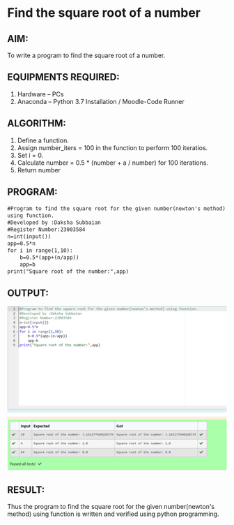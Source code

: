# Find the square root of a number

## AIM:
To write a program to find the square root of a number.

## EQUIPMENTS REQUIRED:
1. Hardware – PCs
2. Anaconda – Python 3.7 Installation / Moodle-Code Runner

## ALGORITHM:
1. Define a function.
2. Assign number_iters = 100 in the function to perform 100 iteratios.
3. Set i = 0.
4. Calculate  number = 0.5 * (number + a / number) for 100 iterations.
5. Return number

## PROGRAM:
```
#Program to find the square root for the given number(newton's method) using function.
#Developed by :Daksha Subbaian
#Register Number:23003584
n=int(input())
app=0.5*n
for i in range(1,10):
    b=0.5*(app+(n/app))
    app=b
print("Square root of the number:",app)
```

## OUTPUT:
![output](/output2b.png)

## RESULT:
Thus the program to find the square root for the given number(newton's method) using function is written and verified using python programming.
